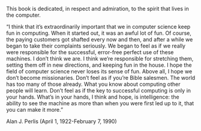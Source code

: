 This book is dedicated, in respect and admiration, to the spirit that
lives in the computer.

“I think that it’s extraordinarily important that we in computer science
keep fun in computing. When it started out, it was an awful lot of fun.
Of course, the paying customers got shafted every now and then, and
after a while we began to take their complaints seriously. We began to
feel as if we really were responsible for the successful, error-free
perfect use of these machines. I don’t think we are. I think we’re
responsible for stretching them, setting them off in new directions, and
keeping fun in the house. I hope the field of computer science never
loses its sense of fun. Above all, I hope we don’t become missionaries.
Don’t feel as if you’re Bible salesmen. The world has too many of those
already. What you know about computing other people will learn. Don’t
feel as if the key to successful computing is only in your hands. What’s
in your hands, I think and hope, is intelligence: the ability to see the
machine as more than when you were first led up to it, that you can make
it more.”

Alan J. Perlis (April 1, 1922-February 7, 1990)

